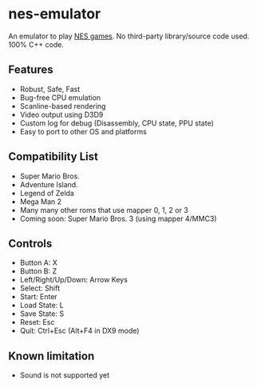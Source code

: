 # nes-emulator
An emulator to play [NES games](https://en.wikipedia.org/wiki/List_of_Nintendo_Entertainment_System_games). No third-party library/source code used. 100% C++ code.

## Features
* Robust, Safe, Fast
* Bug-free CPU emulation
* Scanline-based rendering
* Video output using D3D9
* Custom log for debug (Disassembly, CPU state, PPU state)
* Easy to port to other OS and platforms

## Compatibility List
* Super Mario Bros.
* Adventure Island.
* Legend of Zelda
* Mega Man 2
* Many many other roms that use mapper 0, 1, 2 or 3
* Coming soon: Super Mario Bros. 3 (using mapper 4/MMC3)

## Controls
* Button A: X
* Button B: Z
* Left/Right/Up/Down: Arrow Keys
* Select: Shift
* Start: Enter
* Load State: L
* Save State: S
* Reset: Esc
* Quit: Ctrl+Esc (Alt+F4 in DX9 mode)

## Known limitation
* Sound is not supported yet